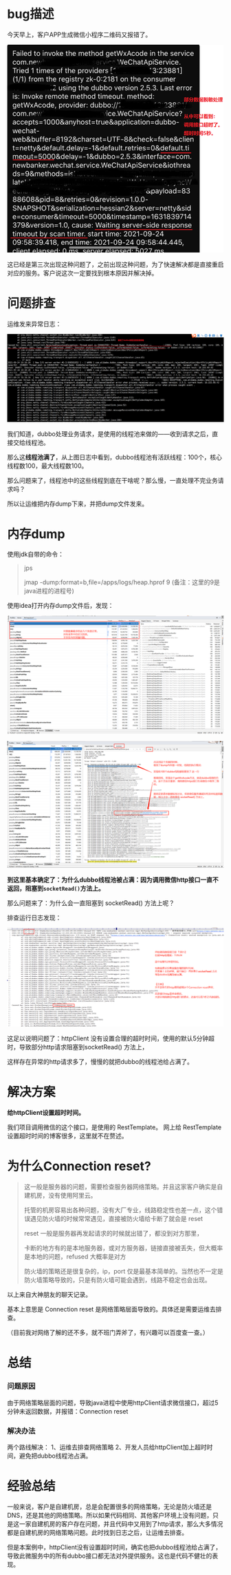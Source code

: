 # bug描述

今天早上，客户APP生成微信小程序二维码又报错了。

![image-20210924124410325](images/image-20210924124410325.png)

这已经是第三次出现这种问题了，之前出现这种问题，为了快速解决都是直接重启对应的服务。客户说这次一定要找到根本原因并解决掉。



# 问题排查

运维发来异常日志：

![image-20210924125031972](images/image-20210924125031972.png)

我们知道，dubbo处理业务请求，是使用的线程池来做的——收到请求之后，直接交给线程池。

那么这**线程池满了**，从上图日志中看到，dubbo线程池有活跃线程：100个，核心线程数100，最大线程数100。

那么问题来了，线程池中的这些线程到底在干啥呢？那么慢，一直处理不完业务请求吗？

所以让运维把内存dump下来，并把dump文件发来。

# 内存dump

使用jdk自带的命令：

> jps
>
> jmap -dump:format=b,file=/apps/logs/heap.hprof  9        (备注：这里的9是java进程的进程号)

使用idea打开内存dump文件后，发现：

![image-20210924130036148](images/image-20210924130036148.png)



![image-20210924130559575](images/image-20210924130559575.png)

**到这里基本确定了：为什么dubbo线程池被占满：因为调用微信http接口一直不返回，阻塞到`socketRead()`方法上。**





那么问题来了：为什么会一直阻塞到 socketRead() 方法上呢？

排查运行日志发现：

![image-20210924131301745](images/image-20210924131301745.png)

这足以说明问题了：httpClient 没有设置合理的超时时间，使用的默认5分钟超时，导致部分http请求阻塞到socketRead() 方法上，

这样存在异常的http请求多了，慢慢的就把dubbo的线程池给占满了。

# 解决方案

**给httpClient设置超时时间。**

我们项目调用微信的这个接口，是使用的 RestTemplate。 网上给 RestTemplate 设置超时时间的博客很多，这里就不在赘述。





# 为什么Connection reset?

> 这一般是服务器的问题，需要检查服务器网络策略。并且这家客户确实是自建机房，没有使用阿里云。
>
> 托管的机房容易出各种问题，没有大厂专业，线路稳定性也差一点，这个错误遇见防火墙的时候常常遇见，直接被防火墙给卡断了就会是 reset
>
> reset 一般是服务器再发起请求的时候就出错了，都没到对方那里，
>
> 卡断的地方有的是本地服务器，或对方服务器，链接直接被丢失，但大概率是本地的问题，refused 大概率是对方
>
> 防火墙的策略还是很复杂的，ip，port 仅是最基本简单的。当然也不一定是防火墙策略导致的，只是有防火墙可能会遇到，线路不稳定也会出现。

以上来自大神朋友的聊天记录。

基本上意思是 Connection reset 是网络策略层面导致的。具体还是需要运维去排查。

（目前我对网络了解的还不多，就不班门弄斧了，有兴趣可以百度查一查。）







# 总结

### 问题原因

由于网络策略层面的问题，导致java进程中使用httpClient请求微信接口，超过5分钟未返回数据，并报错：Connection reset

### 解决办法

两个路线解决：
1、运维去排查网络策略
2、开发人员给httpClient加上超时时间，避免把dubbo线程池占满。









# 经验总结

一般来说，客户是自建机房，总是会配置很多的网络策略，无论是防火墙还是DNS，还是其他的网络策略。所以如果代码相同、其他客户环境上没有问题，只是这一家自建机房的客户存在问题，并且代码中又用到了http请求，那么大多情况都是自建机房的网络策略问题。此时找到日志之后，让运维去排查。



但是本案例中，httpClient没有设置超时时间，确实也把dubbo线程池给占满了，导致此微服务中的所有dubbo接口都无法对外提供服务。这也是代码不健壮的表现。

